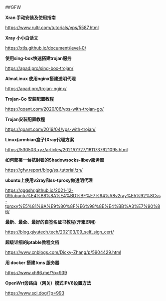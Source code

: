 ##GFW

**Xran 手动安装及使用指南** 

https://www.rultr.com/tutorials/vps/5587.html

**Xray 小小白话文**

https://xtls.github.io/document/level-0/

**使用sing-box快速搭建trojan服务**

https://apad.pro/sing-box-trojan/

**AlmaLinux 使用nginx搭建透明代理**

https://apad.pro/trojan-nginx/

**Trojan-Go 安装配置教程**

https://qoant.com/2020/06/vps-with-trojan-go/

**Trojan安装配置教程**

https://qoant.com/2019/04/vps-with-trojan/

**Linux(armbian盒子)Xray代理方案**

https://530503.xyz/articles/2021/01/27/1611737621095.html

**如何部署一台抗封锁的Shadowsocks-libev服务器**

https://gfw.report/blog/ss_tutorial/zh/

**ubuntu上使用v2ray和ss-tproxy做透明代理**

https://ggqshr.github.io/2021-12-09/ubuntu%E4%B8%8A%E4%BD%BF%E7%94%A8v2ray%E5%92%8Css-tproxy%E5%81%9A%E9%80%8F%E6%98%8E%E4%BB%A3%E7%90%86/

**最新、最全、最好的自签名证书教程(开箱即用)**

https://blog.qiyutech.tech/202103/09_self_sign_cert/

**超级详细的iptable教程文档**

https://www.cnblogs.com/Dicky-Zhang/p/5904429.html

**用 docker 搭建 kms 服务器**

https://www.xh86.me/?p=939

**OpenWrt旁路由（网关）模式IPV6设置方法**

https://www.sci.dog/?p=993



